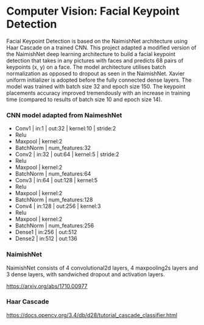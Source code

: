 # Computer Vision: Facial Keypoint Detection

Facial Keypoint Detection is based on the NaimishNet architecture using Haar Cascade on a trained CNN.
This project adapted a modified version of the NaimishNet deep learning architecture to build a facial keypoint detection that takes in any pictures with faces and predicts 68 pairs of keypoints (x, y) on a face.
The model architecture utilises batch normalization as opposed to dropout as seen in the NaimishNet. Xavier uniform initializer is adopted before the fully connected dense layers. The model was trained with batch size 32 and epoch size 150.
The keypoint placements accuracy improved tremendously with an increase in training time (compared to results of batch size 10 and epoch size 14).

### CNN model adapted from NaimeshNet
* Conv1 | in:1 | out:32 | kernel:10 | stride:2
* Relu
* Maxpool | kernel:2
* BatchNorm | num_features:32
* Conv2 | in:32 | out:64 | kernel:5 | stride:2
* Relu
* Maxpool | kernel:2
* BatchNorm | num_features:64
* Conv3 | in:64 | out:128 | kernel:5
* Relu
* Maxpool | kernel:2
* BatchNorm | num_features:128
* Conv4 | in:128 | out:256 | kernel:3
* Relu
* Maxpool | kernel:2
* BatchNorm | num_features:256
* Dense1 | in:256 | out:512
* Dense2 | in:512 | out:136

### NaimishNet
NaimishNet consists of 4 convolutional2d layers, 4 maxpooling2s layers and 3 dense layers, with sandwiched dropout and activation layers.

https://arxiv.org/abs/1710.00977

### Haar Cascade
https://docs.opencv.org/3.4/db/d28/tutorial_cascade_classifier.html
